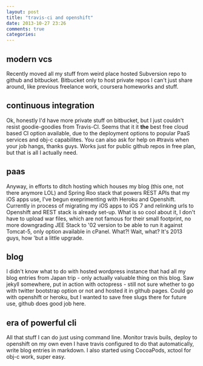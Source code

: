 ```yaml
---
layout: post
title: "travis-ci and openshift"
date: 2013-10-27 23:26
comments: true
categories: 
---
```


## modern vcs

Recently moved all my stuff from weird place hosted Subversion repo to github and bitbucket. Bitbucket only to host private repos I can't just share around, like previous freelance work, coursera homeworks and stuff. 

## continuous integration

Ok, honestly I'd have more private stuff on bitbucket, but I just couldn't resist goodie-goodies from Travis-CI. Seems that it it __the__ best free cloud based CI option available, due to the deployment options to popular PaaS services and obj-c capabilites. You can also ask for help on #travis when your job hangs, thanks guys. Works just for public github repos in free plan, but that is all I actually need. 

## paas 

Anyway, in efforts to ditch hosting which houses my blog (this one, not there anymore LOL) and Spring Roo stack that powers REST APIs that my iOS apps use, I've begun exeprimenting with Heroku and Openshift. Currently in process of migrating my iOS apps to iOS 7 and relinking urls to Openshift and REST stack is already set-up. What is so cool about it, I don't have to upload war files, which are not famous for their small footprint, no more downgrading JEE Stack to '02 version to be able to run it against Tomcat-5, only option available in cPanel. What?! Wait, what? It's 2013 guys, how 'but a little upgrade.

## blog

I didn't know what to do with hosted wordpress instance that had all my blog entries from Japan trip - only actually valuable thing on this blog. Saw jekyll somewhere, put in action with octopress - still not sure whether to go with twitter bootstrap option or not and hosted it in github pages. Could go with openshift or heroku, but I wanted to save free slugs there for future use, github does good job here.

## era of powerful cli

All that stuff I can do just using command line. Monitor travis buils, deploy to openshift on my own even I have travis configured to do that automatically, write blog entries in markdown. I also started using CocoaPods, xctool for obj-c work, super easy. 
